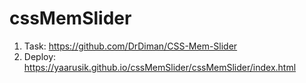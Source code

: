 # cssMemSlider

1. Task: https://github.com/DrDiman/CSS-Mem-Slider
3. Deploy: https://yaarusik.github.io/cssMemSlider/cssMemSlider/index.html
